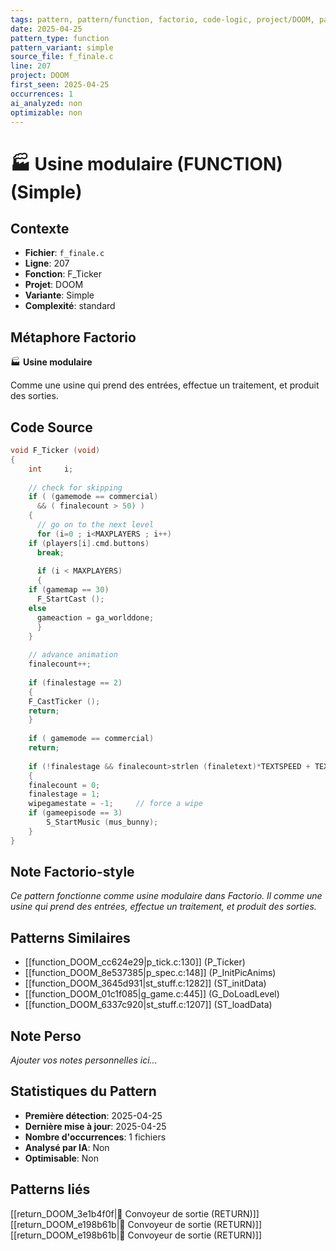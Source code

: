```yaml
---
tags: pattern, pattern/function, factorio, code-logic, project/DOOM, pattern/variant/simple
date: 2025-04-25
pattern_type: function
pattern_variant: simple
source_file: f_finale.c
line: 207
project: DOOM
first_seen: 2025-04-25
occurrences: 1
ai_analyzed: non
optimizable: non
---
```


# 🏭 Usine modulaire (FUNCTION) (Simple)

## Contexte
- **Fichier**: `f_finale.c`
- **Ligne**: 207
- **Fonction**: F_Ticker
- **Projet**: DOOM
- **Variante**: Simple
- **Complexité**: standard

## Métaphore Factorio
🏭 **Usine modulaire**

Comme une usine qui prend des entrées, effectue un traitement, et produit des sorties.

## Code Source
```c
void F_Ticker (void)
{
    int		i;
    
    // check for skipping
    if ( (gamemode == commercial)
      && ( finalecount > 50) )
    {
      // go on to the next level
      for (i=0 ; i<MAXPLAYERS ; i++)
	if (players[i].cmd.buttons)
	  break;
				
      if (i < MAXPLAYERS)
      {	
	if (gamemap == 30)
	  F_StartCast ();
	else
	  gameaction = ga_worlddone;
      }
    }
    
    // advance animation
    finalecount++;
	
    if (finalestage == 2)
    {
	F_CastTicker ();
	return;
    }
	
    if ( gamemode == commercial)
	return;
		
    if (!finalestage && finalecount>strlen (finaletext)*TEXTSPEED + TEXTWAIT)
    {
	finalecount = 0;
	finalestage = 1;
	wipegamestate = -1;		// force a wipe
	if (gameepisode == 3)
	    S_StartMusic (mus_bunny);
    }
}
```

## Note Factorio-style
*Ce pattern fonctionne comme usine modulaire dans Factorio. Il comme une usine qui prend des entrées, effectue un traitement, et produit des sorties.*

## Patterns Similaires
- [[function_DOOM_cc624e29|p_tick.c:130]] (P_Ticker)
- [[function_DOOM_8e537385|p_spec.c:148]] (P_InitPicAnims)
- [[function_DOOM_3645d931|st_stuff.c:1282]] (ST_initData)
- [[function_DOOM_01c1f085|g_game.c:445]] (G_DoLoadLevel)
- [[function_DOOM_6337c920|st_stuff.c:1207]] (ST_loadData)

## Note Perso
*Ajouter vos notes personnelles ici...*

## Statistiques du Pattern
- **Première détection**: 2025-04-25
- **Dernière mise à jour**: 2025-04-25
- **Nombre d'occurrences**: 1 fichiers
- **Analysé par IA**: Non
- **Optimisable**: Non

## Patterns liés
[[return_DOOM_3e1b4f0f|🚚 Convoyeur de sortie (RETURN)]]
[[return_DOOM_e198b61b|🚚 Convoyeur de sortie (RETURN)]]
[[return_DOOM_e198b61b|🚚 Convoyeur de sortie (RETURN)]]

